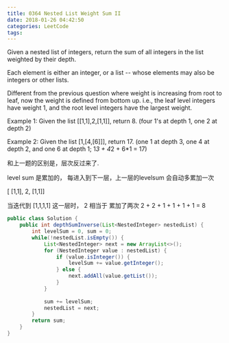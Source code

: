 ```yaml
---
title: 0364 Nested List Weight Sum II
date: 2018-01-26 04:42:50
categories: LeetCode
tags:
---
```


Given a nested list of integers, return the sum of all integers in the list weighted by their depth.

Each element is either an integer, or a list -- whose elements may also be integers or other lists.

Different from the previous question where weight is increasing from root to leaf, now the weight is defined from bottom up. i.e., the leaf level integers have weight 1, and the root level integers have the largest weight.

Example 1:
Given the list [[1,1],2,[1,1]], return 8. (four 1's at depth 1, one 2 at depth 2)

Example 2:
Given the list [1,[4,[6]]], return 17. (one 1 at depth 3, one 4 at depth 2, and one 6 at depth 1; 1*3 + 4*2 + 6*1 = 17)

和上一题的区别是，层次反过来了.

level sum 是累加的， 每进入到下一层，上一层的levelsum 会自动多累加一次

[ [1,1], 2, [1,1]]

当迭代到 [1,1,1,1] 这一层时， 2 相当于 累加了两次 2 + 2 + 1 + 1 + 1 + 1 = 8

```java
public class Solution {
    public int depthSumInverse(List<NestedInteger> nestedList) {
        int levelSum = 0, sum = 0;
        while(!nestedList.isEmpty()) {
            List<NestedInteger> next = new ArrayList<>();
            for (NestedInteger value : nestedList) {
                if (value.isInteger()) {
                    levelSum += value.getInteger();
                } else {
                    next.addAll(value.getList());
                }
            }
            
            sum += levelSum;
            nestedList = next;
        }
        return sum;
    }
}
```
